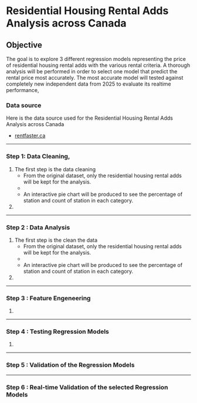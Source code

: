 # Residential Housing Rental Adds Analysis across Canada

## Objective
The goal is to explore 3 different regression models representing the price of residential housing rental adds with the various rental criteria. A thorough analysis will be performed in order to select one model that predict the rental price most accurately. The most accurate model will tested against completely new independent data from 2025 to evaluate its realtime performance,


### Data source
Here is the data source used for the Residential Housing Rental Adds Analysis across Canada

- [rentfaster.ca](https://www.rentfaster.ca/?utm_source=OOH&utm_medium=sign&utm_campaign=ca)

---
### Step 1: Data Cleaning,

1. The first step is the data cleaning
      * From the original dataset, only the residential housing rental adds will be kept for the analysis.
      * 
      * An interactive pie chart will be produced to see the percentage of station and count of station in each category. 
2. 
---
### Step 2 : Data Analysis

1. The first step is the clean the data
      * From the original dataset, only the residential housing rental adds will be kept for the analysis.
      * 
      * An interactive pie chart will be produced to see the percentage of station and count of station in each category. 
2. 

---
### Step 3 : Feature Engeneering

1. 

---
### Step 4 : Testing Regression Models

1. 



---
### Step 5 : Validation of the Regression Models


---
### Step 6 : Real-time Validation of the selected Regression Models

